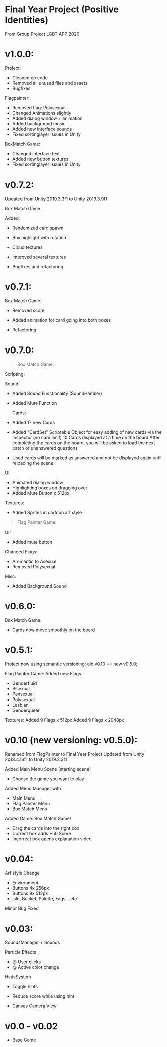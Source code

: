 # Final Year Project (Positive Identities)
From Group Project LGBT APP 2020

# v1.0.0:

Project:
 - Cleaned up code
 - Removed all unused files and assets
 - Bugfixes

Flagpainter:
 - Removed flag: Polysexual
 - Changed Animations slightly
 - Added dialog window + animation
 - Added background music
 - Added new interface sounds
 - Fixed sortinglayer issues in Unity

BoxMatch Game:
 - Changed interface text
 - Added new button textures
 - Fixed sortinglayer issues in Unity

# v0.7.2:

Updated from Unity 2019.3.3f1 to Unity 2019.3.9f1

Box Match Game:

Added:
- Randomized card spawn
- Box highlight with rotation
- Cloud textures
- Improved several textures

- Bugfixes and refactoring

# v0.7.1:

Box Match Game:

- Removed score
- Added animation for card going into both boxes

- Refactoring

# v0.7.0:

> Box Match Game:

Scripting:

   Sound:
 - Added Sound Functionality (SoundHandler)
 - Added Mute Function

   Cards:
 - Added 17 new Cards
 - Added "CardSet" Scriptable Object for easy adding of new cards via the Inspector (no card limit)
   10 Cards displayed at a time on the board
   After completing the cards on the board, you will be asked to load the next batch of unanswered questions

 - Used cards will be marked as answered and not be displayed again until reloading the scene  

UI:
 - Animated dialog window
 - Highlighting boxes on dragging over
 - Added Mute Button x 512px

Textures:
 - Added Sprites in cartoon art style

> Flag Painter Game:

UI:
 - Added mute button

Changed Flags:
 - Aromantic to Asexual
 - Removed Polysexual

Misc:
 - Added Background Sound

# v0.6.0:

Box Match Game:
 - Cards now move smoothly on the board

# v0.5.1:

Project now using semantic versioning:
old v0.10 == new v0.5.0;

Flag Painter Game:
Added new Flags
 - Genderfluid
 - Bisexual
 - Pansexual
 - Polysexual
 - Lesbian
 - Genderqueer

Textures:
Added 9 Flags x 512px
Added 9 Flags x 2048px

# v0.10 (new versioning: v0.5.0):
Renamed from FlagPainter to Final Year Project
Updated from Unity 2018.4.16f1 to Unity 2019.3.3f1

Added Main Menu Scene (starting scene)
 - Choose the game you want to play

Added Menu Manager with
 - Main Menu
 - Flag Painter Menu
 - Box Match Menu

Added Game:
Box Match Game!

 - Drag the cards into the right box
 - Correct box adds +50 Score
 - Incorrect box opens explanation video

# v0.04:

Art style Change
- Environment
- Buttons 4x 256px
- Buttons 9x 512px
- Isle, Bucket, Palette, Fags... etc

Minor Bug Fixed

# v0.03:

SoundsManager + Sounds

Particle Effects
- @ User clicks
- @ Active color change

HintsSystem
- Toggle hints
- Reduce score while using hint

- Canvas Camera View

# v0.0 - v0.02

- Base Game
